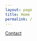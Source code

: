 ```yaml
---
layout: page
title: Home
permalink: /
---
```


[Contact](https://nathan-mac.github.io/contact/)
